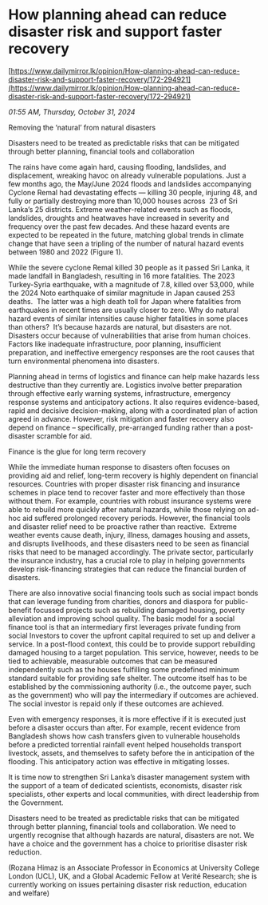# How planning ahead can reduce disaster risk and support faster recovery

[https://www.dailymirror.lk/opinion/How-planning-ahead-can-reduce-disaster-risk-and-support-faster-recovery/172-294921](https://www.dailymirror.lk/opinion/How-planning-ahead-can-reduce-disaster-risk-and-support-faster-recovery/172-294921)

*01:55 AM, Thursday, October 31, 2024*

Removing the ‘natural’ from natural disasters

Disasters need to be treated as predictable risks that can be mitigated through better planning, financial tools and collaboration

The rains have come again hard, causing flooding, landslides, and displacement, wreaking havoc on already vulnerable populations. Just a few months ago, the May/June 2024 floods and landslides accompanying Cyclone Remal had devastating effects — killing 30 people, injuring 48, and fully or partially destroying more than 10,000 houses across  23 of Sri Lanka’s 25 districts. Extreme weather-related events such as floods, landslides, droughts and heatwaves have increased in severity and frequency over the past few decades. And these hazard events are expected to be repeated in the future, matching global trends in climate change that have seen a tripling of the number of natural hazard events between 1980 and 2022 (Figure 1).

While the severe cyclone Remal killed 30 people as it passed Sri Lanka, it made landfall in Bangladesh, resulting in 16 more fatalities. The 2023 Turkey-Syria earthquake, with a magnitude of 7.8, killed over 53,000, while the 2024 Noto earthquake of similar magnitude in Japan caused 253 deaths.  The latter was a high death toll for Japan where fatalities from earthquakes in recent times are usually closer to zero. Why do natural hazard events of similar intensities cause higher fatalities in some places than others?  It’s because hazards are natural, but disasters are not. Disasters occur because of vulnerabilities that arise from human choices. Factors like inadequate infrastructure, poor planning, insufficient preparation, and ineffective emergency responses are the root causes that turn environmental phenomena into disasters.

Planning ahead in terms of logistics and finance can help make hazards less destructive than they currently are. Logistics involve better preparation through effective early warning systems, infrastructure, emergency response systems and anticipatory actions. It also requires evidence-based, rapid and decisive decision-making, along with a coordinated plan of action agreed in advance. However, risk mitigation and faster recovery also depend on finance – specifically, pre-arranged funding rather than a post-disaster scramble for aid.

Finance is the glue for long term recovery

While the immediate human response to disasters often focuses on providing aid and relief, long-term recovery is highly dependent on financial resources. Countries with proper disaster risk financing and insurance schemes in place tend to recover faster and more effectively than those without them. For example, countries with robust insurance systems were able to rebuild more quickly after natural hazards, while those relying on ad-hoc aid suffered prolonged recovery periods. However, the financial tools and disaster relief need to be proactive rather than reactive.  Extreme weather events cause death, injury, illness, damages housing and assets, and disrupts livelihoods, and these disasters need to be seen as financial risks that need to be managed accordingly. The private sector, particularly the insurance industry, has a crucial role to play in helping governments develop risk-financing strategies that can reduce the financial burden of disasters.

There are also innovative social financing tools such as social impact bonds that can leverage funding from charities, donors and diaspora for public-benefit focussed projects such as rebuilding damaged housing, poverty alleviation and improving school quality. The basic model for a social finance tool is that an intermediary first leverages private funding from social Investors to cover the upfront capital required to set up and deliver a service. In a post-flood context, this could be to provide support rebuilding damaged housing to a target population. This service, however, needs to be tied to achievable, measurable outcomes that can be measured independently such as the houses fulfilling some predefined minimum standard suitable for providing safe shelter. The outcome itself has to be established by the commissioning authority (i.e., the outcome payer, such as the government) who will pay the intermediary if outcomes are achieved. The social investor is repaid only if these outcomes are achieved.

Even with emergency responses, it is more effective if it is executed just before a disaster occurs than after. For example, recent evidence from Bangladesh shows how cash transfers given to vulnerable households before a predicted torrential rainfall event helped households transport livestock, assets, and themselves to safety before the in anticipation of the flooding. This anticipatory action was effective in mitigating losses.

It is time now to strengthen Sri Lanka’s disaster management system with the support of a team of dedicated scientists, economists, disaster risk specialists, other experts and local communities, with direct leadership from the Government.

Disasters need to be treated as predictable risks that can be mitigated through better planning, financial tools and collaboration. We need to urgently recognise that although hazards are natural, disasters are not. We have a choice and the government has a choice to prioritise disaster risk reduction.

(Rozana Himaz is an Associate Professor in Economics at University College London (UCL), UK, and a Global Academic Fellow at Verité Research; she is currently working on issues pertaining disaster risk reduction, education and welfare)

